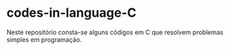 # codes-in-language-C
Neste repositório consta-se alguns códigos em C que resolvem problemas simples em programação.
